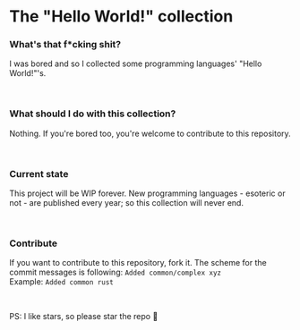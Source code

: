 # The "Hello World!" collection

### What's that f*cking shit?
I was bored and so I collected some programming languages' "Hello World!"'s. 

<br/>

### What should I do with this collection?
Nothing. If you're bored too, you're welcome to contribute to this repository.

<br/>

### Current state
This project will be WIP forever. New programming languages - esoteric or not - are published every year; so this
collection will never end.

<br/>

### Contribute
If you want to contribute to this repository, fork it. The scheme for the commit messages is following:
`Added common/complex xyz`<br/>
Example: `Added common rust`

<br/>

PS: I like stars, so please star the repo :rofl:
